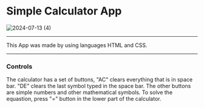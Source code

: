 # Simple Calculator App

![2024-07-13 (4)](https://github.com/user-attachments/assets/3f1f1fe2-6d8b-493b-aa37-541925f4a5fb)


---

This App was made by using languages HTML and CSS.

---

### Controls

The calculator has a set of buttons, "AC" clears everything that is in space bar. "DE" clears the last symbol typed in the space bar. The other buttons are simple numbers and other mathematical symbols. To solve the equastion, press "=" button in the lower part of the calculator.
